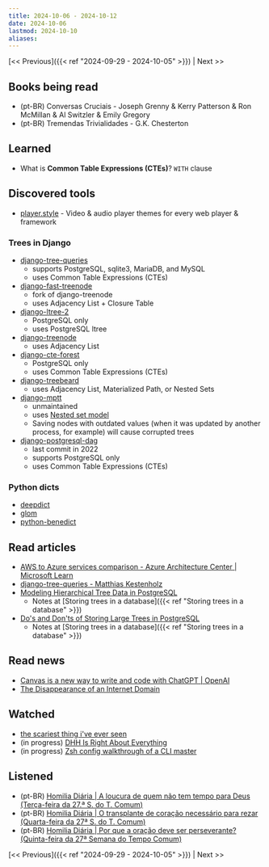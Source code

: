 ```yaml
---
title: 2024-10-06 - 2024-10-12
date: 2024-10-06
lastmod: 2024-10-10
aliases:
---
```


[<< Previous]({{< ref "2024-09-29 - 2024-10-05" >}}) | Next >>


## Books being read
- (pt-BR) Conversas Cruciais - Joseph Grenny & Kerry Patterson & Ron McMillan &
  Al Switzler & Emily Gregory
- (pt-BR) Tremendas Trivialidades - G.K. Chesterton


## Learned
- What is **Common Table Expressions (CTEs)**? `WITH` clause


## Discovered tools
- [player.style](https://player.style) - Video & audio player themes for every
  web player & framework

### Trees in Django
- [django-tree-queries](https://github.com/feincms/django-tree-queries)
    * supports PostgreSQL, sqlite3, MariaDB, and MySQL
    * uses Common Table Expressions (CTEs)
- [django-fast-treenode](https://github.com/TimurKady/django-fast-treenode)
    * fork of django-treenode
    * uses Adjacency List + Closure Table
- [django-ltree-2](https://github.com/baseplate-admin/django-ltree-2)
    * PostgreSQL only
    * uses PostgreSQL ltree
- [django-treenode](https://github.com/fabiocaccamo/django-treenode)
    * uses Adjacency List
- [django-cte-forest](https://github.com/matthiask/django-cte-forest)
    * PostgreSQL only
    * uses Common Table Expressions (CTEs)
- [django-treebeard](https://github.com/django-treebeard/django-treebeard)
    * uses Adjacency List, Materialized Path, or Nested Sets
- [django-mptt](https://github.com/django-mptt/django-mptt)
    * unmaintained
    * uses [Nested set model](https://en.wikipedia.org/wiki/Nested_set_model)
    * Saving nodes with outdated values (when it was updated by another
      process, for example) will cause corrupted trees
- [django-postgresql-dag](https://github.com/OmenApps/django-postgresql-dag)
    * last commit in 2022
    * supports PostgreSQL only
    * uses Common Table Expressions (CTEs)

### Python dicts
- [deepdict](https://github.com/henriquebastos/deepdict)
- [glom](https://github.com/mahmoud/glom)
- [python-benedict](https://github.com/fabiocaccamo/python-benedict)


## Read articles
- [AWS to Azure services comparison - Azure Architecture Center | Microsoft Learn](https://learn.microsoft.com/en-us/azure/architecture/aws-professional/services)
- [django-tree-queries - Matthias Kestenholz](https://406.ch/writing/django-tree-queries)
- [Modeling Hierarchical Tree Data in PostgreSQL](https://leonardqmarcq.com/posts/modeling-hierarchical-tree-data)
    * Notes at [Storing trees in a database]({{< ref "Storing trees in a database" >}})
- [Do's and Don'ts of Storing Large Trees in PostgreSQL](https://leonardqmarcq.com/posts/dos-and-donts-of-modeling-hierarchical-trees-in-postgres)
    * Notes at [Storing trees in a database]({{< ref "Storing trees in a database" >}})


## Read news
- [Canvas is a new way to write and code with ChatGPT | OpenAI](https://openai.com/index/introducing-canvas/)
- [The Disappearance of an Internet Domain](https://every.to/p/the-disappearance-of-an-internet-domain)


## Watched
- [the scariest thing i've ever seen](https://www.youtube.com/watch?v=QAglUbhcbeI)
- (in progress) [DHH Is Right About Everything](https://www.youtube.com/watch?v=mTa2d3OLXhg)
- (in progress) [Zsh config walkthrough of a CLI master](https://www.youtube.com/watch?v=3rCljrDfZ3Y)


## Listened
- (pt-BR) [Homilia Diária | A loucura de quem não tem tempo para Deus (Terça-feira da 27.ª S. do T. Comum)](https://www.youtube.com/watch?v=v78dIQPsrOc)
- (pt-BR) [Homilia Diária | O transplante de coração necessário para rezar (Quarta-feira da 27ª S. do T. Comum)](https://www.youtube.com/watch?v=TRJe1gBAFB0)
- (pt-BR) [Homilia Diária | Por que a oração deve ser perseverante? (Quinta-feira da 27ª Semana do Tempo Comum)](https://www.youtube.com/watch?v=afv0aZnDz28)


[<< Previous]({{< ref "2024-09-29 - 2024-10-05" >}}) | Next >>
